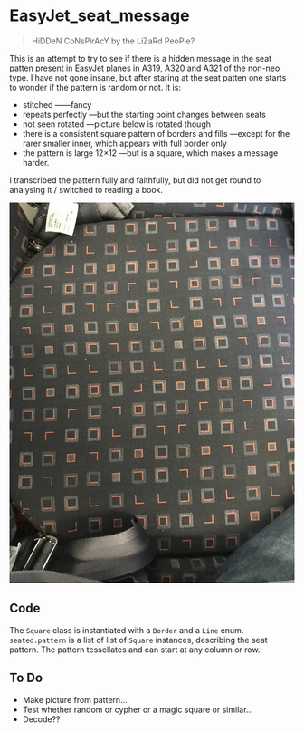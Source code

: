 # EasyJet_seat_message
> HiDDeN CoNsPirAcY by the LiZaRd PeoPle?

This is an attempt to try to see if there is a hidden message in the seat patten present 
in EasyJet planes in A319, A320 and A321 of the non-neo type.
I have not gone insane, but after staring at the seat patten one starts to wonder if the pattern is random or not. It is:

* stitched ——fancy
* repeats perfectly —but the starting point changes between seats
* not seen rotated —picture below is rotated though
* there is a consistent square pattern of borders and fills —except for the rarer smaller inner, which appears with full border only
* the pattern is large 12&times;12 —but is a square, which makes a message harder.

I transcribed the pattern fully and faithfully, but did not get round to analysing it / switched to reading a book.

![pattern.jpeg](pattern.jpeg)

## Code

The `Square` class is instantiated with a `Border` and a `Line` enum.
`seated.pattern` is a list of list of `Square` instances, describing the seat pattern.
The pattern tessellates and can start at any column or row.

## To Do

* Make picture from pattern...
* Test whether random or cypher or a magic square or similar...
* Decode??

